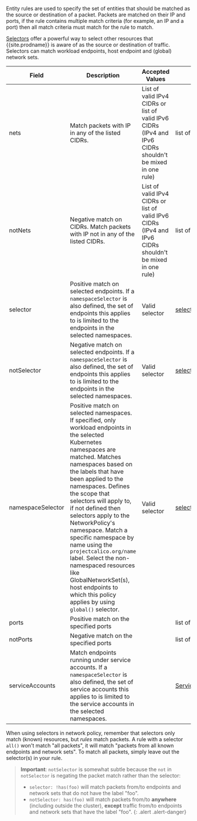 Entity rules are used to specify the set of entities that should be matched as the source or destination of a packet.
Packets are matched on their IP and ports, if the rule contains multiple match criteria (for example, an IP and a port) 
then all match criteria must match for the rule to match.

[Selectors](#selectors) offer a powerful way to select other resources that {{site.prodname}} is aware of as the source
or destination of traffic.  Selectors can match workload endpoints, host endpoint and (global) network sets.  

| Field       | Description                 | Accepted Values   | Schema | Default    |
|-------------|-----------------------------|-------------------|--------|------------|
| nets                  | Match packets with IP in any of the listed CIDRs. | List of valid IPv4 CIDRs or list of valid IPv6 CIDRs (IPv4 and IPv6 CIDRs shouldn't be mixed in one rule)  | list of cidrs |
| notNets               | Negative match on CIDRs. Match packets with IP not in any of the listed CIDRs. | List of valid IPv4 CIDRs or list of valid IPv6 CIDRs (IPv4 and IPv6 CIDRs shouldn't be mixed in one rule) | list of cidrs |
| selector    | Positive match on selected endpoints. If a `namespaceSelector` is also defined, the set of endpoints this applies to is limited to the endpoints in the selected namespaces. | Valid selector | [selector](#selectors) | |
| notSelector | Negative match on selected endpoints. If a `namespaceSelector` is also defined, the set of endpoints this applies to is limited to the endpoints in the selected namespaces. | Valid selector | [selector](#selectors) | |
| namespaceSelector | Positive match on selected namespaces. If specified, only workload endpoints in the selected Kubernetes namespaces are matched. Matches namespaces based on the labels that have been applied to the namespaces. Defines the scope that selectors will apply to, if not defined then selectors apply to the NetworkPolicy's namespace. Match a specific namespace by name using the `projectcalico.org/name` label. Select the non-namespaced resources like GlobalNetworkSet(s), host endpoints to which this policy applies by using `global()` selector. | Valid selector | [selector](#selectors) | |
| ports | Positive match on the specified ports | | list of [ports](#ports) | |
| notPorts | Negative match on the specified ports | | list of [ports](#ports) | |
| serviceAccounts | Match endpoints running under service accounts. If a `namespaceSelector` is also defined, the set of service accounts this applies to is limited to the service accounts in the selected namespaces. | | [ServiceAccountMatch](#serviceaccountmatch) | |

When using selectors in network policy, remember that selectors only match (known) resources, but _rules_ match
packets. A rule with a selector `all()` won't match "all packets", it will match "packets from all known 
endpoints and network sets".  To match all packets, simply leave out the selector(s) in your rule.   

> **Important**: `notSelector` is somewhat subtle because the `not` in `notSelector` is negating the packet match 
> rather than the selector:
> 
> * `selector: !has(foo)` will match packets from/to endpoints and network sets that do not have the label "foo".
> * `notSelector: has(foo)` will match packets from/to **anywhere** (including outside the cluster), **except** traffic from/to endpoints and network sets that have the label "foo".
{: .alert .alert-danger}
